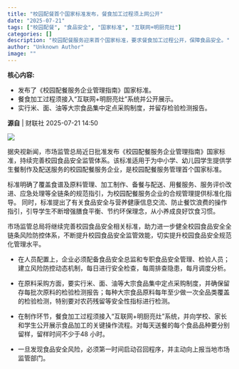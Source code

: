 ```yaml
---
title: "校园配餐首个国家标准发布，餐食加工过程须上网公开"
date: "2025-07-21"
tags: ["校园配餐", "食品安全", "国家标准", "互联网+明厨亮灶"]
categories: []
description: "校园配餐服务迎来首个国家标准，要求餐食加工过程公开，保障食品安全。"
author: "Unknown Author"
image: ""
---
```


**核心内容:**
- 发布了《校园配餐服务企业管理指南》国家标准。
- 餐食加工过程须接入“互联网+明厨亮灶”系统并公开展示。
- 实行米、面、油等大宗食品集中定点采购制度，并留存检验检测报告。
 
**源自** | 财联社 2025-07-21 14:50

![](https://ai.programnotes.cn/img/ai/09ea9a84cf9616de98e5e95cdbbe1d2c.gif)

据央视新闻，市场监管总局近日批准发布《校园配餐服务企业管理指南》国家标准，持续完善校园食品安全监管体系。该标准适用于为中小学、幼儿园学生提供学生餐制作及配送服务的校园配餐服务企业，是校园配餐服务管理首个国家标准。

标准明确了覆盖食谱及原料管理、加工制作、备餐与配送、用餐服务、服务评价改进、应急处理等全链条的规范指引，为校园配餐服务企业的合规管理提供标准化指导。
同时，标准提出了有关食品安全与营养健康信息交流、防止餐饮浪费的操作指引，引导学生不断增强膳食平衡、节约环保理念，从小养成良好饮食习惯。

市场监管总局将继续完善校园食品安全相关标准，助力进一步健全校园食品安全全链条风险防控体系，不断提升校园食品安全监管效能，切实提升校园食品安全规范化管理水平。
- 在人员配置上，企业必须配备食品安全总监和专职食品安全管理、检验人员；建立风险防控动态机制，每日进行安全检查，每周排查隐患，每月调度分析。

- 在原料采购方面，要实行米、面、油等大宗食品集中定点采购制度，并确保留存每批次原料的检验检测报告；每种大宗食品原料每年至少做一次全品类覆盖的检验检测，特别要对农药残留等安全性指标进行检测。

- 在制作环节，餐食加工过程须接入“互联网+明厨亮灶”系统，并向学校、家长和学生公开展示食品加工的关键操作流程。对每天送餐的每个食品品种要分别留样，留样时间不少于48 小时。

- 一旦发现食品安全风险，必须第一时间启动召回程序，并主动向上报当地市场监管部门。


